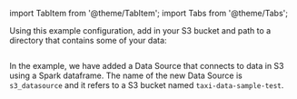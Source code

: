 import TabItem from '@theme/TabItem';
import Tabs from '@theme/Tabs';

Using this example configuration, add in your S3 bucket and path to a directory that contains some of your data:

```python title="Python" name="docs/docusaurus/docs/snippets/aws_cloud_storage_spark.py add_s3_datasource"
```

In the example, we have added a Data Source that connects to data in S3 using a Spark dataframe. The name of
the new Data Source is ``s3_datasource`` and it refers to a S3 bucket named ``taxi-data-sample-test``.

